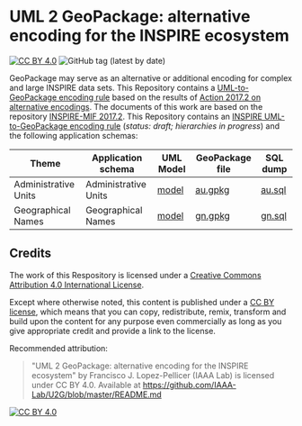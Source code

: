 # UML 2 GeoPackage: alternative encoding for the INSPIRE ecosystem

[![CC BY 4.0][cc-by-shield]][cc-by] ![GitHub tag (latest by date)](https://img.shields.io/github/v/tag/IAAA-Lab/U2G)

GeoPackage may serve as an alternative or additional encoding for complex and large INSPIRE data sets.
This Repository contains a [UML-to-GeoPackage encoding rule](GeoPackage/geopackage-encoding-rule.md) based on the results of [Action 2017.2 on alternative encodings](https://webgate.ec.europa.eu/fpfis/wikis/pages/viewpage.action?pageId=277742184).
The documents of this work are based on the repository [INSPIRE-MIF 2017.2](https://github.com/INSPIRE-MIF/2017.2).
This Repository contains an [INSPIRE UML-to-GeoPackage encoding rule](GeoPackage/geopackage-encoding-rule.md) (*status: draft; hierarchies in progress*) and the following application schemas:

| Theme | Application schema | UML Model | GeoPackage file | SQL dump
| ----- | ------------------ | --------- | --------------- | --------
| Administrative Units | Administrative Units | [model](http://inspire.ec.europa.eu/data-model/approved/r4618-ir/html/index.htm?goto=2:1:2:1:7106) |  [au.gpkg](https://github.com/IAAA-Lab/U2G/releases/download/v0.5-beta/inspire-u2g.zip) | [au.sql](GeoPackage/annex-I/administrative-units/au.sql)
| Geographical Names | Geographical Names | [model](https://inspire.ec.europa.eu/data-model/approved/r4618-ir/html/index.htm?goto=2:1:6:2:7240) |  [gn.gpkg](https://github.com/IAAA-Lab/U2G/releases/download/v0.6-beta/inspire-u2g.zip) | [gn.sql](GeoPackage/annex-I/geographical-names/gn.sql)

## Credits

The work of this Respository is licensed under a [Creative Commons Attribution 4.0 International License][cc-by].

Except where otherwise noted, this content is published under a [CC BY license][cc-by], which means that you can copy, redistribute, remix, transform and build upon the content for any purpose even commercially as long as you give appropriate credit and provide a link to the license.

Recommended attribution:

> "UML 2 GeoPackage: alternative encoding for the INSPIRE ecosystem" by Francisco J. Lopez-Pellicer (IAAA Lab) is licensed under CC BY 4.0. Available at
> <https://github.com/IAAA-Lab/U2G/blob/master/README.md>

[![CC BY 4.0][cc-by-image]][cc-by]

[cc-by]: http://creativecommons.org/licenses/by/4.0/
[cc-by-image]: https://i.creativecommons.org/l/by/4.0/88x31.png
[cc-by-shield]: https://img.shields.io/badge/License-CC%20BY%204.0-lightgrey.svg
[version]: v0.5-beta
